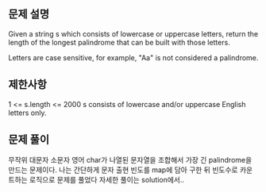 ## 문제 설명

Given a string s which consists of lowercase or uppercase letters, return the length of the longest palindrome that can be built with those letters.

Letters are case sensitive, for example, "Aa" is not considered a palindrome.

## 제한사항

1 <= s.length <= 2000
s consists of lowercase and/or uppercase English letters only.

## 문제 풀이

무작위 대문자 소문자 영어 char가 나열된 문자열을 조합해서 가장 긴 palindrome을 만드는 문제이다.
나는 간단하게 문자 출현 빈도를 map에 담아 구한 뒤 빈도수로 카운트하는 로직으로 문제를 풀었다
자세한 풀이는 solution에서..
